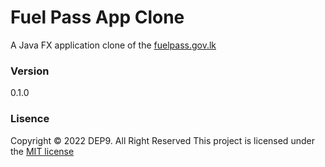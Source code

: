 # Fuel Pass App Clone

A Java FX application clone of the [fuelpass.gov.lk](http://fuelpass.gov.lk)

### Version
 0.1.0

### Lisence
Copyright &copy; 2022 DEP9. All Right Reserved
This project is licensed under the [MIT license](LICENSE.txt)
